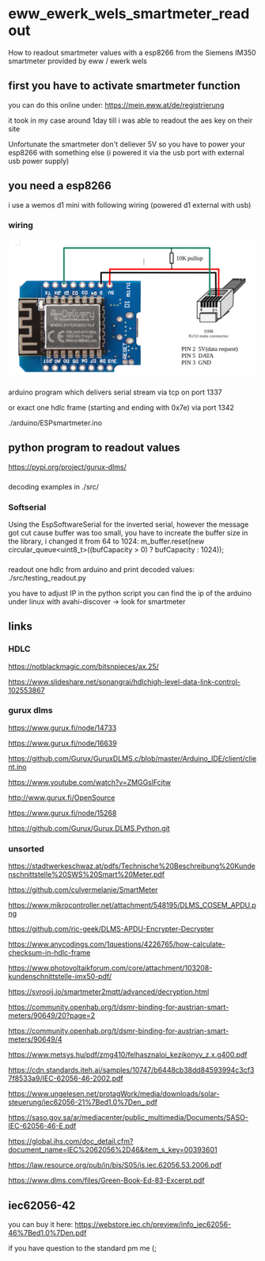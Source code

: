 # eww_ewerk_wels_smartmeter_readout
How to readout smartmeter values with a esp8266 from the Siemens IM350 smartmeter provided by eww / ewerk wels


## first you have to activate smartmeter function

you can do this online under: https://mein.eww.at/de/registrierung

it took in my case around 1day till i was able to readout the aes key on their site

Unfortunate the smartmeter don't deliever 5V so you have to power your esp8266 with something else (i powered it via the usb port with external usb power supply)

## you need a esp8266

i use a wemos d1 mini with following wiring (powered d1 external with usb)

### wiring

![wiring diagram](./pictures/wiring.png "esp wiring to the p1 rj12 smartmeter port") 

###

arduino program which delivers serial stream via tcp on port 1337

or exact one hdlc frame (starting and ending with 0x7e) via port 1342

./arduino/ESPsmartmeter.ino

## python program to readout values

https://pypi.org/project/gurux-dlms/

###

decoding examples in ./src/

### Softserial

Using the EspSoftwareSerial for the inverted serial, however the message got cut cause buffer was too small, you have to increate the buffer size in the library, i changed it from 64 to  1024:
m_buffer.reset(new circular_queue<uint8_t>((bufCapacity > 0) ? bufCapacity : 1024));

###

readout one hdlc from arduino and print decoded values: ./src/testing_readout.py

you have to adjust IP in the python script you can find the ip of the arduino under linux with avahi-discover -> look for smartmeter

## links


### HDLC
https://notblackmagic.com/bitsnpieces/ax.25/

https://www.slideshare.net/sonangrai/hdlchigh-level-data-link-control-102553867

### gurux dlms
https://www.gurux.fi/node/14733

https://www.gurux.fi/node/16639

https://github.com/Gurux/GuruxDLMS.c/blob/master/Arduino_IDE/client/client.ino

https://www.youtube.com/watch?v=ZMGGslFcjtw

http://www.gurux.fi/OpenSource

https://www.gurux.fi/node/15268

https://github.com/Gurux/Gurux.DLMS.Python.git

### unsorted
https://stadtwerkeschwaz.at/pdfs/Technische%20Beschreibung%20Kundenschnittstelle%20SWS%20Smart%20Meter.pdf

https://github.com/culvermelanie/SmartMeter

https://www.mikrocontroller.net/attachment/548195/DLMS_COSEM_APDU.png

https://github.com/ric-geek/DLMS-APDU-Encrypter-Decrypter

https://www.anycodings.com/1questions/4226765/how-calculate-checksum-in-hdlc-frame

https://www.photovoltaikforum.com/core/attachment/103208-kundenschnittstelle-imx50-pdf/

https://svrooij.io/smartmeter2mqtt/advanced/decryption.html

https://community.openhab.org/t/dsmr-binding-for-austrian-smart-meters/90649/20?page=2

https://community.openhab.org/t/dsmr-binding-for-austrian-smart-meters/90649/4

https://www.metsys.hu/pdf/zmg410/felhasznaloi_kezikonyv_z.x.g400.pdf

https://cdn.standards.iteh.ai/samples/10747/b6448cb38dd84593994c3cf37f8533a9/IEC-62056-46-2002.pdf

https://www.ungelesen.net/protagWork/media/downloads/solar-steuerung/iec62056-21%7Bed1.0%7Den_.pdf

https://saso.gov.sa/ar/mediacenter/public_multimedia/Documents/SASO-IEC-62056-46-E.pdf

https://global.ihs.com/doc_detail.cfm?document_name=IEC%2062056%2D46&item_s_key=00393601

https://law.resource.org/pub/in/bis/S05/is.iec.62056.53.2006.pdf

https://www.dlms.com/files/Green-Book-Ed-83-Excerpt.pdf


## iec62056-42

you can buy it here: https://webstore.iec.ch/preview/info_iec62056-46%7Bed1.0%7Den.pdf

if you have question to the standard pm me (;


